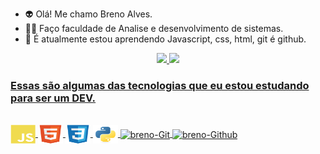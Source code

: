 -  👽 Olá! Me chamo Breno Alves.
 - 👨‍🎓 Faço faculdade de Analise e desenvolvimento de sistemas.
 - 🤖 É atualmente estou aprendendo Javascript, css, html, git é github. 

<div align="center">
  <a href="https://github.com/breno-alv">
  <img height="180em" src="https://github-readme-stats.vercel.app/api?username=breno-alv&show_icons=true&theme=dark&include_all_commits=true&count_private=true"/>
  <img height="180em" src="https://github-readme-stats.vercel.app/api/top-langs/?username=breno-alv&layout=compact&langs_count=7&theme=dark"/>
</div>
  
 ### Essas são algumas das tecnologias que eu estou estudando para ser um DEV.
  <div style="display: inline_block"><br>
  <img align="center" alt="breno-Js" height="30" width="40" src="https://raw.githubusercontent.com/devicons/devicon/master/icons/javascript/javascript-plain.svg">
  <img align="center" alt="breno-HTML" height="30" width="40" src="https://raw.githubusercontent.com/devicons/devicon/master/icons/html5/html5-original.svg">
  <img align="center" alt="breno-CSS" height="30" width="40" src="https://raw.githubusercontent.com/devicons/devicon/master/icons/css3/css3-original.svg">
  <img align="center" alt="breno-Python" height="30" width="40" src="https://raw.githubusercontent.com/devicons/devicon/master/icons/python/python-original.svg">
  <img align="center" alt="breno-Git" height="30" width="40" src="https://cdn.jsdelivr.net/gh/devicons/devicon/icons/git/git-original.svg"/>
  <img align="center" alt="breno-Github" height="30" width="40" src="https://cdn.jsdelivr.net/gh/devicons/devicon/icons/github/github-original.svg"/>


</div>

